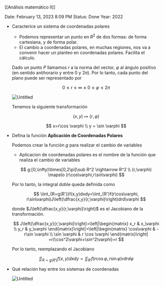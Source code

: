 [[Análisis matemático II]]

Date: February 13, 2023 8:09 PM
Status: Done
Year: 2022

- Caracterice un sistema de coordenadas polares
    - Podemos representar un punto en $R^2$ de dos formas: de forma cartesiana, y de forma polar.
    - El cambio a coordenadas polares, en muchas regiones, nos va a convenir hacer un planteo en coordenadas polares. Facilita el cálculo.
    
    Dado un punto $P$ llamamos $r$ a la norma del vector, $\varphi$ al ángulo positivo (en sentido antihorario y entre $0$ y $2\pi$). Por lo tanto, cada punto del plano puede ser representado por 
    
    $$
    0 \leq r \leq \infty \wedge 0\leq \varphi \leq 2\pi
    $$
    
    ![Untitled](Images/Integrales%20dobles%20en%20coordenadas%20polares/Untitled.png)
    
    Tenemos la siguiente transformación
    
    $$
    (x,y)\mapsto (r,\varphi)
    $$
    
    $$
    x=r\cos \varphi \\ y = \sin \varphi
    $$
    
- Defina la función ******************************************************Aplicación de Coordenadas Polares******************************************************
    
    Podemos crear la función $g$ para realizar el cambio de variables
    
    - Aplicacion de coordenadas polares es el nombre de la función que realiza el cambio de variables
    
    $$
    g:[0,\infty)\times[0,2\pi]\sub R^2 \rightarrow R^2 \\ (r,\varphi) \mapsto (r\cos\varphi,r\sin\varphi)
    $$
    
    Por lo tanto, la integral doble queda definida como 
    
    $$
    \iint_{R=g(R')}f(x,y)dxdy=\iint_{R'}f(r\cos\varphi, r\sin\varphi)J\left(\dfrac{x,y}{r,\varphi}\right)drd\varphi
    $$
    
    donde $J\left(\dfrac{x,y}{r,\varphi}\right)$ es el Jacobiano de la transformación.
    
    $$
    J\left(\dfrac{x,y}{r,\varphi}\right)=\left|\begin{matrix}
    x_r & x_\varphi \\
    y_r & y_\varphi 
    \end{matrix}\right|=\left|\begin{matrix}
    \cos\varphi & -r\sin \varphi \\
    \sin \varphi & r \cos \varphi 
    \end{matrix}\right| =r(\cos^2\varphi+\sin^2\varphi)=r
    $$
    
    Por lo tanto, reemplazando el Jacobiano
    
    $$
    \iint_{R=g(R')}f(x,y)dxdy=\iint_{R'}f(r\cos\varphi, r\sin\varphi)rdrd\varphi
    $$
    
- Qué relación hay entre los sistemas de coordenadas
    
    ![Untitled](Images/Integrales%20dobles%20en%20coordenadas%20polares/Untitled%201.png)


